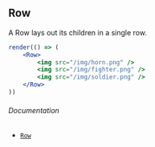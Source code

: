 ## Row

A Row lays out its children in a single row.

```jsx
render(() => (
	<Row>
		<img src="/img/horn.png" />
		<img src="/img/fighter.png" />
		<img src="/img/soldier.png" />
	</Row>
))
```

###### Documentation
- [`Row`](/wiki/modules/_components_layout_row_.html)
